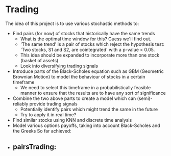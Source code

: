 # Trading
The idea of this project is to use various stochastic methods to:
- Find pairs (for now) of stocks that historically have the same trends
    - What is the optimal time window for this? Guess we'll find out.
    - 'The same trend' is a pair of stocks which reject the hypothesis test: 'Two stocks, S1 and S2, are cointegrated' with a p-value < 0.05.
    - This idea should be expanded to incorporate more than one stock (basket of assets)
    - Look into diversifying trading signals
- Introduce parts of the Black-Scholes equation such as GBM (Geometric Brownian Motion) to model the behaviour of stocks in a certain timeframe
    - We need to select this timeframe in a probabilistically feasible manner to ensure that the results are to have any sort of significance
- Combine the two above parts to create a model which can (semi)-reliably provide trading signals
    - Potentially identify pairs which might trend the same in the future
    - Try to apply it in real time?
- Find similar stocks using KNN and discrete time analysis
- Model various options payoffs, taking into account Black-Scholes and the Greeks
So far achieved:
- pairsTrading:
    - 
